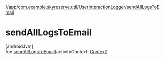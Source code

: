 //[app](../../../index.md)/[com.example.skyreserve.util](../index.md)/[UserInteractionLogger](index.md)/[sendAllLogsToEmail](send-all-logs-to-email.md)

# sendAllLogsToEmail

[androidJvm]\
fun [sendAllLogsToEmail](send-all-logs-to-email.md)(activityContext: [Context](https://developer.android.com/reference/kotlin/android/content/Context.html))
